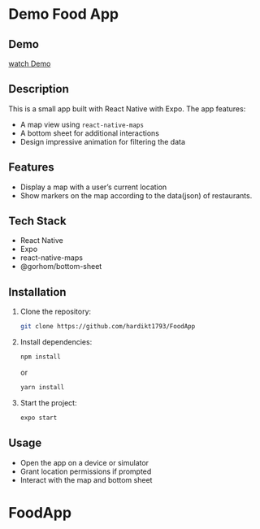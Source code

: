 # Demo Food App

## Demo
[watch Demo](https://github.com/user-attachments/assets/1dc124a8-5527-4dfb-9a7e-20888cfd7cdf)


## Description

This is a small app built with React Native with Expo. The app features:

- A map view using `react-native-maps`
- A bottom sheet for additional interactions
- Design impressive animation for filtering the data

## Features

- Display a map with a user’s current location
- Show markers on the map according to the data(json) of restaurants.

## Tech Stack

- React Native
- Expo
- react-native-maps
- @gorhom/bottom-sheet

## Installation

1. Clone the repository:

   ```sh
   git clone https://github.com/hardikt1793/FoodApp
   ```

2. Install dependencies:

   ```sh
   npm install
   ```

   or

   ```sh
   yarn install
   ```

3. Start the project:
   ```sh
   expo start
   ```

## Usage

- Open the app on a device or simulator
- Grant location permissions if prompted
- Interact with the map and bottom sheet
# FoodApp
